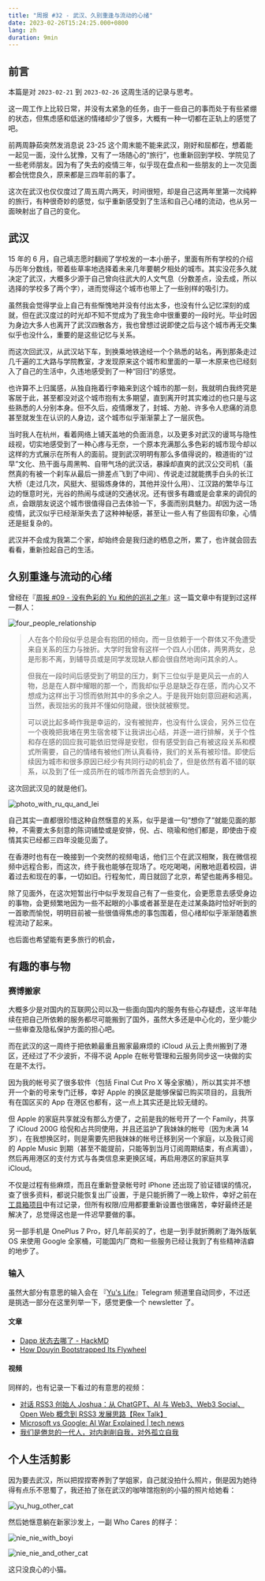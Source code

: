 ```yaml
---
title: "周报 #32 - 武汉、久别重逢与流动的心绪"
date: 2023-02-26T15:24:25.000+0800
lang: zh
duration: 9min
---
```




## 前言

本篇是对 `2023-02-21` 到 `2023-02-26` 这周生活的记录与思考。

这一周工作上比较日常，并没有太紧急的任务，由于一些自己的事而处于有些紧绷的状态，但焦虑感和低迷的情绪却少了很多，大概有一种一切都在正轨上的感觉了吧。

前两周静茹突然发消息说 23-25 这个周末能不能来武汉，刚好和屈都在，想着能一起见一面，没什么犹豫，又有了一场随心的“旅行”，也重新回到学校、学院见了一些老师朋友。因为有了失去的疫情三年，似乎现在盘点和一些朋友的上一次见面都会恍惚良久，原来都是三四年前的事了。

这次在武汉也仅仅度过了周五周六两天，时间很短，却是自己这两年里第一次纯粹的旅行，有种很奇妙的感觉，似乎重新感受到了生活和自己心绪的流动，也从另一面映射出了自己的变化。

## 武汉

15 年的 6 月，自己填志愿时翻阅了学校发的一本小册子，里面有所有学校的介绍与历年分数线，带着些草率地选择着未来几年要朝夕相处的城市。其实没花多久就决定了武汉，大概多少源于自己曾向往武大的人文气息（分数差点，没去成，所以选择的学校多了两个字），进而觉得这个城市也带上了一些别样的吸引力。

虽然我会觉得学业上自己有些惭愧地并没有付出太多，也没有什么记忆深刻的成就，但在武汉度过的时光却不知不觉成为了我生命中很重要的一段时光。毕业时因为身边大多人也离开了武汉四散各方，我也曾想过说即使之后与这个城市再无交集似乎也没什么，重要的是这些记忆与关系。

而这次回武汉，从武汉站下车，到换乘地铁途经一个个熟悉的站名，再到那条走过几千遍的工大路与学院教室，才发现原来这个城市和里面的一草一木原来也已经刻入了自己的生活中，久违地感受到了一种“回归”的感觉。

也许算不上归属感，从独自拖着行李箱来到这个城市的那一刻，我就明白我终究是客居于此，甚至都没对这个城市抱有太多期望，直到离开时其实难过的也只是与这些熟悉的人分别本身。但不久后，疫情爆发了，封城、方舱、许多令人悲痛的消息甚至就发生在认识的人身边，这个城市似乎渐渐蒙上了一层灰色。

当时我人在杭州，看着网络上铺天盖地的负面消息，以及更多对武汉的谩骂与隐性歧视，切实地感受到了一种心疼与无奈，一个原本充满那么多色彩的城市现今却以这样的方式展示在所有人的面前。提到武汉明明有那么多值得说的，粮道街的“过早”文化、热干面与周黑鸭、自带气场的武汉话，暴躁却直爽的武汉公交司机（虽然真的有被一个刹车从最后一排差点飞到了中间）、传说走过就能携手白头的长江大桥（走过几次，风挺大、挺锻炼身体的，其他并没什么用）、江汉路的繁华与江边的惬意时光，光谷的热闹与成谜的交通状况。还有很多有趣或是会拿来的调侃的点，会跟朋友说这个城市很值得自己去体验一下，多面而别具魅力。却因为这一场疫情，武汉似乎已经渐渐失去了这种神秘感，甚至让一些人有了些固有印象，心情还是挺复杂的。

武汉并不会成为我第二个家，却始终会是我归途的栖息之所，累了，也许就会回去看看，重新捡起自己的生活。

## 久别重逢与流动的心绪

曾经在『[周报 #09 - 没有色彩的 Yu 和他的巡礼之年](https://www.pseudoyu.com/zh/2022/08/29/weekly_review_20220829/)』这一篇文章中有提到过这样一群人：

![four_people_relationship](https://image.pseudoyu.com/images/four_people_relationship.png)

> 人在各个阶段似乎总是会有抱团的倾向，而一旦依赖于一个群体又不免遭受来自关系的压力与挫折。大学时我曾有这样一个四人小团体，两男两女，总是形影不离，到辅导员或是同学发现缺人都会很自然地询问其余的人。
>
> 但我在一段时间后感受到了明显的压力，剩下三位似乎是更风云一点的人物，总是在人群中耀眼的那一个，而我却似乎总是缺乏存在感，而内心又不想成为这样出于习惯而依附其中的多余之人。于是我开始刻意回避和逃离，当然，表现拙劣的我并不懂如何隐藏，很快就被察觉。
>
> 可以说比起多崎作我是幸运的，没有被抛弃，也没有什么误会，另外三位在一个夜晚把我堵在男生宿舍楼下让我讲出心结，并逐一进行排解，关于个性和存在感的回应我可能依旧觉得是安慰，但有感受到自己有被这段关系和模式所需要，自己的情绪有被他们所认真看待，我们的关系有被珍惜。即使后续因为城市和很多原因已经少有共同行动的机会了，但是依然有着不错的联系，以及到了任一成员所在的城市所首先会想到的人。

这次回武汉见的就是他们。

![photo_with_ru_qu_and_lei](https://image.pseudoyu.com/images/photo_with_ru_qu_and_lei.jpg)

自己其实一直都很珍惜这种自然惬意的关系，似乎是谁一句“想你了”就能见面的那种，不需要太多刻意的陈词铺垫或是安排，倪、占、晓瑜和他们都是，即使由于疫情其实已经都三四年没能见面了。

在香港时也有在一晚接到一个突然的视频电话，他们三个在武汉相聚，我在微信视频中远程合影，而这次，终于我也能够在现场了。吃吃喝喝，闲散地逛着校园，讲着过去和现在的事，一切如旧。行程匆忙，周日就回了北京，希望也能再多相见。

除了见面外，在这次短暂出行中似乎发现自己有了一些变化，会更愿意去感受身边的事物，会更频繁地因为一些不起眼的小事或者甚至是在走过某条路时恰好听到的一首歌而愉悦，明明目前被一些很值得焦虑的事包围着，但心绪却似乎渐渐随着旅程流动了起来。

也后面也希望能有更多旅行的机会，

## 有趣的事与物

### 赛博搬家

大概多少是对国内的互联网公司以及一些面向国内的服务有些心存疑虑，这半年陆续在把自己所依赖的服务都尽可能搬到了国外，虽然大多还是中心化的，至少能少一些审查及隐私保护方面的担心吧。

而在武汉的这一周终于把依赖最重且搬家最麻烦的 iCloud 从云上贵州搬到了港区，还经过了不少波折，不得不说 Apple 在帐号管理和云服务同步这一块做的实在是不太行。

因为我的帐号买了很多软件（包括 Final Cut Pro X 等全家桶），所以其实并不想开一个新的号来专门迁移，幸好 Apple 的换区是能够保留已购买项目的，且我所有在国区买的 App 在港区也都有，这一点上其实还是比较无缝的。

但 Apple 的家庭共享就没有那么方便了，之前是我的帐号开了一个 Family，共享了 iCloud 200G 给倪和占共同使用，并且还监护了我妹妹的帐号（因为未满 14 岁），在我想换区时，则是需要先把我妹妹的帐号迁移到另一个家庭，以及我订阅的 Apple Music 到期（甚至不能提前，只能等到当月订阅周期结束，有点离谱），然后再用港区的支付方式与各类信息来更换区域，再启用港区的家庭共享 iCloud。

不仅是过程有些麻烦，而且在重新登录帐号时 iPhone 还出现了验证错误的情况，查了很多资料，都说只能恢复出厂设置，于是只能折腾了一晚上软件，幸好之前在[工具箱项目](https://github.com/pseudoyu/yu-tools)中有过记录，但所有权限/应用都要重新设置也很痛苦，幸好最终还是解决了，总觉得这也是一件迟早要做的事。

另一部手机是 OnePlus 7 Pro，好几年前买的了，也是一到手就折腾刷了海外版氧 OS 来使用 Google 全家桶，可能国内厂商和一些服务已经让我到了有些精神洁癖的地步了。

### 输入

虽然大部分有意思的输入会在 『[Yu's Life](https://t.me/pseudoyulife)』Telegram 频道里自动同步，不过还是挑选一部分在这里列举一下，感觉更像一个 newsletter 了。

#### 文章

- [Dapp 状态去哪了 - HackMD](https://hackmd.io/@zV4fWkDaSii_Wz7rS5R5SQ/S1sjKhKUi)
- [How Douyin Bootstrapped Its Flywheel](https://tieshunroquerre.com/blog/douyin)

#### 视频

同样的，也有记录一下看过的有意思的视频：

- [对话 RSS3 创始人 Joshua：从 ChatGPT、AI 与 Web3、Web3 Social、Open Web 概念到 RSS3 发展思路【Rex Talk】](https://www.youtube.com/watch?v=FcZIdh-MRNQ)
- [Microsoft vs Google: AI War Explained | tech news](https://www.youtube.com/watch?v=BdHaeczStRA)
- [我们是倦怠的一代人，对内剥削自我，对外孤立自我](https://www.bilibili.com/video/BV1Ls4y1b7UE)

## 个人生活剪影

因为要去武汉，所以把捏捏寄养到了学姐家，自己就没拍什么照片，倒是因为她待得有点乐不思蜀了，我还拍了张在武汉的咖啡馆抱别的小猫的照片给她看：

![yu_hug_other_cat](https://image.pseudoyu.com/images/yu_hug_other_cat.jpg)

然后她惬意躺在新家沙发上，一副 Who Cares 的样子：

![nie_nie_with_boyi](https://image.pseudoyu.com/images/nie_nie_with_boyi.jpg)

![nie_nie_and_other_cat](https://image.pseudoyu.com/images/nie_nie_and_other_cat.png)

这只没良心的小猫。

